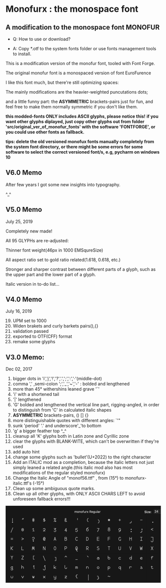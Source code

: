 # Monofurx : the monospace font

## A modification to the monospace font MONOFUR



- Q: How to use or download?

- A: Copy *.otf to the system fonts folder or use fonts management tools to install.



This is a modification version of the monofur font, tooled with Font Forge.

The original monofur font is a monospaced version of font EuroFurence

I like this font much, but there're still optimizing spaces:

The mainly modifications are the heavier-weighted puncutations dots;

and a little funny part: the **ASYMMETRIC** brackets-pairs just for fun, and feel free to make them normally symmetric if you don't like them.

**this modded-fonts ONLY includes ASCII glyphs, please notice this!**
**if you want other glyphs diplayed, just copy other glyphs out from folder 'src/original_ver_of_monofur_fonts' with the software 'FONTFORGE', or you could use other fonts as fallback.**

**tips: delete the old versioned monofux fonts manually completely from the system font directory, or there might be some errors for some software to select the correct versioned font/s, e.g, pycharm on windows 10**

## V6.0 Memo

After few years I got some new insights into typography.

^_^

## V5.0 Memo

July 25, 2019

Completely new made!

All 95 GLYPHs are re-adjusted:

Thinner font weight(46px in 1000 EMSqureSize)

All aspect ratio set to gold ratio related(1.618, 0.618, etc.)

Stronger and sharper contrast between different parts of a glyph, such as the upper part and the lower part of a glyph. 

Italic version in to-do list...

## V4.0 Memo

July 16, 2019

19. UPM set to 1000
20. Widen brakets and curly barkets pairs(),{}
21. validation passed
22. exported to OTF(CFF) format
23. remake some glyphs

## V3.0 Memo:

Dec 02, 2017

1. bigger dots in 'i','j','!','?','.',';',':','·'(middle-dot)
2. comma ',' ,semi-colon ';','_','~','-' : bolded and lengthened
3. more than 45° withershins leaned grave '`'
4. 'i' with a shortened tail
5. '|' lengthened
6. 'G' bolded and lengthened the vertical line part, rigging-angled, in order to distinguish from 'C' in calculated italic shapes
7. **ASYMMETRIC** brackets-pairs, () [] {}
8. more distinguishable quotes with different angles: `'"
9. sunk 'period' '.' and underscore'_'to bottom
10. 'g' a bigger feather top ^_^
11. cleanup all 'K' glyphs both in Latin zone and Cyrillic zone
12. clear the glyphs with BLANK-WITE, which can't be overwritten if they're used
13. add auto hint
14. change some glyphs such as 'bullet'(U+2022) to the right character
15. Add an ITALIC mod as a completion, because the italic letters not just simply leaned a related angle.(this italic mod also has most modifications of the regular styled monofurx)
16. Change the Italic Angle of "monof56.ttf" , from  (15°) to monofurx-italic.ttf's (-15°)
17. Clean up some ambiguous quote marks.
18. Clean up all other glyphs, with ONLY ASCII CHARS LEFT to avoid unforeseen fallback errors!!!


![](https://github.com/AI9906753/monofur-font-modification/blob/master/screen_shot.png)
